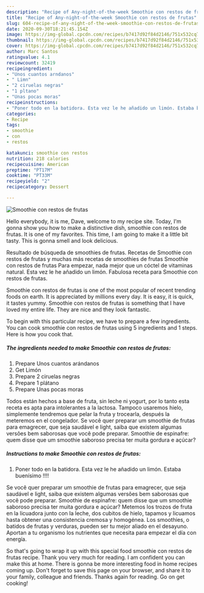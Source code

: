 ```yaml
---
description: "Recipe of Any-night-of-the-week Smoothie con restos de frutas"
title: "Recipe of Any-night-of-the-week Smoothie con restos de frutas"
slug: 604-recipe-of-any-night-of-the-week-smoothie-con-restos-de-frutas
date: 2020-09-30T18:21:45.154Z
image: https://img-global.cpcdn.com/recipes/b7417d92f84d2146/751x532cq70/smoothie-con-restos-de-frutas-foto-principal.jpg
thumbnail: https://img-global.cpcdn.com/recipes/b7417d92f84d2146/751x532cq70/smoothie-con-restos-de-frutas-foto-principal.jpg
cover: https://img-global.cpcdn.com/recipes/b7417d92f84d2146/751x532cq70/smoothie-con-restos-de-frutas-foto-principal.jpg
author: Marc Santos
ratingvalue: 4.1
reviewcount: 32419
recipeingredient:
- "Unos cuantos arndanos"
- " Limn"
- "2 ciruelas negras"
- "1 pltano"
- "Unas pocas moras"
recipeinstructions:
- "Poner todo en la batidora. Esta vez le he añadido un limón. Estaba buenísimo !!!!"
categories:
- Recipe
tags:
- smoothie
- con
- restos

katakunci: smoothie con restos 
nutrition: 218 calories
recipecuisine: American
preptime: "PT17M"
cooktime: "PT33M"
recipeyield: "2"
recipecategory: Dessert

---
```



![Smoothie con restos de frutas](https://img-global.cpcdn.com/recipes/b7417d92f84d2146/751x532cq70/smoothie-con-restos-de-frutas-foto-principal.jpg)

Hello everybody, it is me, Dave, welcome to my recipe site. Today, I'm gonna show you how to make a distinctive dish, smoothie con restos de frutas. It is one of my favorites. This time, I am going to make it a little bit tasty. This is gonna smell and look delicious.

Resultado de búsqueda de smoothies de frutas. Recetas de Smoothie con restos de frutas y muchas más recetas de smoothies de frutas Smoothie con restos de frutas Para empezar, nada mejor que un cóctel de vitaminas natural. Esta vez le he añadido un limón. Fabulosa receta para Smoothie con restos de frutas.

Smoothie con restos de frutas is one of the most popular of recent trending foods on earth. It is appreciated by millions every day. It is easy, it is quick, it tastes yummy. Smoothie con restos de frutas is something that I have loved my entire life. They are nice and they look fantastic.


To begin with this particular recipe, we have to prepare a few ingredients. You can cook smoothie con restos de frutas using 5 ingredients and 1 steps. Here is how you cook that.

<!--inarticleads1-->

##### The ingredients needed to make Smoothie con restos de frutas:

1. Prepare Unos cuantos arándanos
1. Get  Limón
1. Prepare 2 ciruelas negras
1. Prepare 1 plátano
1. Prepare Unas pocas moras


Todos están hechos a base de fruta, sin leche ni yogurt, por lo tanto esta receta es apta para intolerantes a la lactosa. Tampoco usaremos hielo, simplemente tendremos que pelar la fruta y trocearla, después la meteremos en el congelador. Se você quer preparar um smoothie de frutas para emagrecer, que seja saudável e light, saiba que existem algumas versões bem saborosas que você pode preparar. Smoothie de espinafre: quem disse que um smoothie saboroso precisa ter muita gordura e açúcar? 

<!--inarticleads2-->

##### Instructions to make Smoothie con restos de frutas:

1. Poner todo en la batidora. Esta vez le he añadido un limón. Estaba buenísimo !!!!


Se você quer preparar um smoothie de frutas para emagrecer, que seja saudável e light, saiba que existem algumas versões bem saborosas que você pode preparar. Smoothie de espinafre: quem disse que um smoothie saboroso precisa ter muita gordura e açúcar? Metemos los trozos de fruta en la licuadora junto con la leche, dos cubitos de hielo, tapamos y licuamos hasta obtener una consistencia cremosa y homogénea. Los smoothies, o batidos de frutas y verduras, pueden ser tu mejor aliado en el desayuno. Aportan a tu organismo los nutrientes que necesita para empezar el día con energía. 

So that's going to wrap it up with this special food smoothie con restos de frutas recipe. Thank you very much for reading. I am confident you can make this at home. There is gonna be more interesting food in home recipes coming up. Don't forget to save this page on your browser, and share it to your family, colleague and friends. Thanks again for reading. Go on get cooking!
